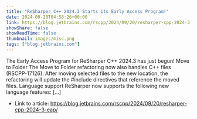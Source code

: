 ```yaml
---
title: "ReSharper C++ 2024.3 Starts its Early Access Program!"
date: 2024-09-20T04:58:26+00:00
link: https://blog.jetbrains.com/rscpp/2024/09/20/resharper-cpp-2024-3-eap/
showShare: false
showReadTime: false
thumbnail: images/misc.png
tags: ["blog.jetbrains.com"]
---
```

The Early Access Program for ReSharper C++ 2024.3 has just begun! Move to Folder The Move to Folder refactoring now also handles C++ files (RSCPP-17126). After moving selected files to the new location, the refactoring will update the #include directives that reference the moved files. Language support ReSharper now supports the following new language features: […]

- Link to article: https://blog.jetbrains.com/rscpp/2024/09/20/resharper-cpp-2024-3-eap/